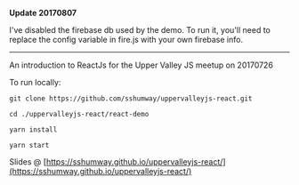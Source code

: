 **Update 20170807**

I've disabled the firebase db used by the demo. To run it, you'll need to replace the config variable in fire.js with your own firebase info.

---

An introduction to ReactJs for the Upper Valley JS meetup on 20170726

To run locally:

```
git clone https://github.com/sshumway/uppervalleyjs-react.git

cd ./uppervalleyjs-react/react-demo

yarn install

yarn start
```

Slides @ [https://sshumway.github.io/uppervalleyjs-react/](https://sshumway.github.io/uppervalleyjs-react/)
